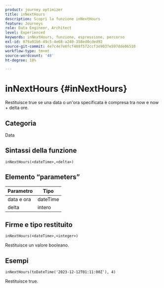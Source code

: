 ```yaml
---
product: journey optimizer
title: inNextHours
description: Scopri la funzione inNextHours
feature: Journeys
role: Data Engineer, Architect
level: Experienced
keywords: inNextHours, funzione, espressione, percorso
exl-id: 079a91b6-49c5-4e68-a240-358ed0cded92
source-git-commit: 4e7c4e7e6fcf488f572ccf3e9037e597dde06510
workflow-type: tm+mt
source-wordcount: '48'
ht-degree: 18%

---
```


# inNextHours {#inNextHours}

Restituisce true se una data o un&#39;ora specificata è compresa tra now e now + delta ore.

## Categoria

Data

## Sintassi della funzione

`inNextHours(<dateTime>,<delta>)`

## Elemento “parameters”

| Parametro | Tipo |
|-----------|------------------|
| data e ora | dateTime |
| delta | intero |

## Firme e tipo restituito

`inNextHours(<dateTime>,<integer>)`

Restituisce un valore booleano.

## Esempi

`inNextHours(toDateTime('2023-12-12T01:11:00Z'), 4)`

Restituisce true.
